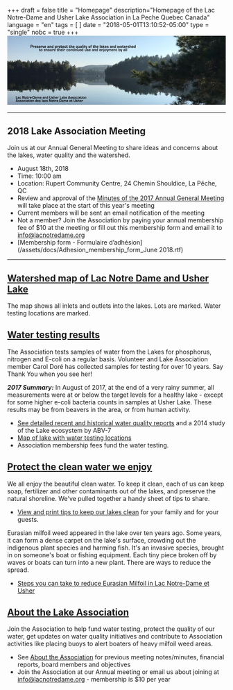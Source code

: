 +++
draft = false
title = "Homepage"
description="Homepage of the Lac Notre-Dame and Usher Lake Association in La Peche Quebec Canada"
language = "en"
tags = [
]
date = "2018-05-01T13:10:52-05:00"
type = "single"
nobc = true
+++
<img src="/assets/img/lake-assoc-photo.jpg" class="img-fluid py-3" alt="view of still water of lake says Preserve and protect the quality of the lakes and watershed to ensure their continued use and enjoyment by all with title Lac Notre-Dame and Usher Lake Association" />

***
## 2018 Lake Association Meeting 
Join us at our Annual General Meeting to share ideas and concerns about the lakes, water quality and the watershed. 

* August 18th, 2018
* Time: 10:00 am
* Location: Rupert Community Centre, 24 Chemin Shouldice, La Pêche, QC 
* Review and approval of the [Minutes of the 2017 Annual General Meeting ](/assets/docs/minutes/AGM_Minutes_2017.pdf) will take place at the start of this year's meeting
* Current members will be sent an email notification of the meeting
* Not a member? Join the Association by paying your annual membership fee of $10 at the meeting or fill out this membership form and email it to info@lacnotredame.org
*  [Membership form - Formulaire d’adhésion](/assets/docs/Adhesion_membership_form_June 2018.rtf)

***
## [Watershed map of Lac Notre Dame and Usher Lake](/map/maps/)

The map shows all inlets and outlets into the lakes. Lots are marked. Water testing locations are marked. 

## [Water testing results](/water/qualityreports/)

The Association tests samples of water from the Lakes for phosphorus, nitrogen and E-coli on a regular basis. Volunteer and Lake Association member Carol Doré has collected samples for testing for over 10 years. Say Thank You when you see her! 

***2017 Summary:*** In August of 2017, at the end of a very rainy summer, all measurements were at or below the target levels for a healthy lake - except for some higher e-coli bacteria counts in samples at Usher Lake. These results may be from beavers in the area, or from human activity. 

* [See detailed recent and historical water quality reports](/water/qualityreports/) and a 2014 study of the Lake ecosystem by ABV-7
* [Map of lake with water testing locations](/map/maps/)
* Association membership fees fund the water testing. 

## [Protect the clean water we enjoy](/water/keepclean/)

We all enjoy the beautiful clean water. To keep it clean, each of us can keep soap, fertilizer and other contaminants out of the lakes, and preserve the natural shoreline. We've pulled together a handy sheet of tips to share.  

* [View and print tips to keep our lakes clean](/water/keepclean/) for your family and for your guests. 

Eurasian milfoil weed appeared in the lake over ten years ago. Some years, it can form a dense carpet on the lake's surface, crowding out the indigenous plant species and harming fish. It's an invasive species, brought in on someone's boat or fishing equipment. Each tiny piece broken off by waves or boats can turn into a new plant. There are ways to reduce the spread.  

* [Steps you can take to reduce Eurasian Milfoil in Lac Notre-Dame et Usher](/water/lnd-milfoil/) 

## [About the Lake Association](/about/about/)

Join the Association to help fund water testing, protect the quality of our water, get updates on water quality initiatives and contribute to Association activities like placing buoys to alert boaters of heavy milfoil weed areas. 

* See [About the  Association](/about/about/) for previous meeting notes/minutes, financial reports, board members and objectives
* Join the Association at our Annual meeting or email us about joining at info@lacnotredame.org - membership is $10 per year


